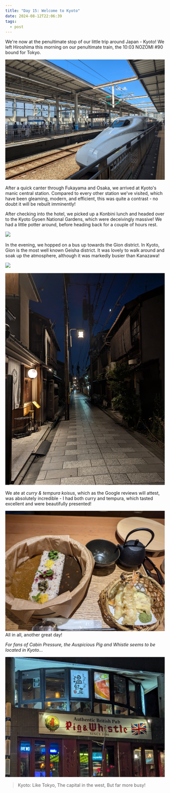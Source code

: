 ```yaml
---
title: "Day 15: Welcome to Kyoto"
date: 2024-08-12T22:06:39
tags:
  - post
---
```

We're now at the penultimate stop of our little trip around Japan - Kyoto! We left Hiroshima this morning on our penultimate train, the 10:03 NOZOMI #90 bound for Tokyo.

![](/media/1000020803.jpg)

After a quick canter through Fukayama and Osaka, we arrived at Kyoto's manic central station. Compared to every other station we've visited, which have been gleaming, modern, and efficient, this was quite a contrast - no doubt it will be rebuilt imminently!

After checking into the hotel, we picked up a Konbini lunch and headed over to the Kyoto Gyoen National Gardens, which were deceivingly massive! We had a little potter around, before heading back for a couple of hours rest.

![](/media/1000020822.jpg)

In the evening, we hopped on a bus up towards the Gion district. In Kyoto, Gion is the most well known Geisha district. It was lovely to walk around and soak up the atmosphere, although it was markedly busier than Kanazawa!

![](/media/1000020854.jpg)

![](/media/1000020916.jpg)

We ate at _curry & tempura koisus_, which as the Google reviews will attest, was absolutely incredible - I had both curry and tempura, which tasted excellent and were beautifully presented!

![](/media/1000020909.jpg) All in all, another great day!

_For fans of Cabin Pressure, the Auspicious Pig and Whistle seems to be located in Kyoto..._

![](/media/1000020945.jpg)

> Kyoto: Like Tokyo,
> The capital in the west,
> But far more busy!




